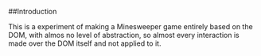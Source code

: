 ##Introduction

This is a experiment of making a Minesweeper game entirely based on the DOM, with almos no level of abstraction, so almost every interaction is made over the DOM itself and not applied to it.